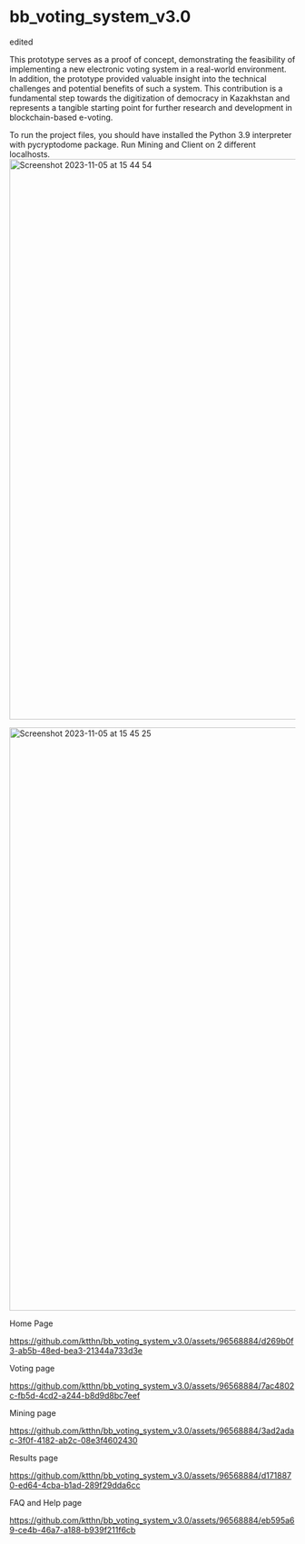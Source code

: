 # bb_voting_system_v3.0
edited


This prototype serves as a proof of concept, demonstrating the feasibility of implementing a new electronic voting system in a real-world environment. 
In addition, the prototype provided valuable insight into the technical challenges and potential benefits of such a system. 
This contribution is a fundamental step towards the digitization of democracy in Kazakhstan 
and represents a tangible starting point for further research and development in blockchain-based e-voting.

To run the project files, you should have installed the Python 3.9 interpreter with pycryptodome package.
Run Mining and Client on 2 different localhosts.
<img width="988" alt="Screenshot 2023-11-05 at 15 44 54" src="https://github.com/ktthn/bb_voting_system_v3.0/assets/96568884/5f1658d3-93a3-4afd-b006-28823166c2e4">

<img width="1028" alt="Screenshot 2023-11-05 at 15 45 25" src="https://github.com/ktthn/bb_voting_system_v3.0/assets/96568884/98a0c730-f858-4ea8-9647-ea4555997ce6">


Home Page

https://github.com/ktthn/bb_voting_system_v3.0/assets/96568884/d269b0f3-ab5b-48ed-bea3-21344a733d3e

Voting page

https://github.com/ktthn/bb_voting_system_v3.0/assets/96568884/7ac4802c-fb5d-4cd2-a244-b8d9d8bc7eef


Mining page

https://github.com/ktthn/bb_voting_system_v3.0/assets/96568884/3ad2adac-3f0f-4182-ab2c-08e3f4602430

Results page

https://github.com/ktthn/bb_voting_system_v3.0/assets/96568884/d1718870-ed64-4cba-b1ad-289f29dda6cc

FAQ and Help page

https://github.com/ktthn/bb_voting_system_v3.0/assets/96568884/eb595a69-ce4b-46a7-a188-b939f211f6cb

